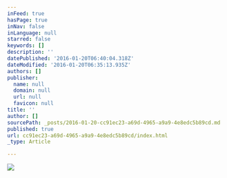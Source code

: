 ```yaml
---
inFeed: true
hasPage: true
inNav: false
inLanguage: null
starred: false
keywords: []
description: ''
datePublished: '2016-01-20T06:40:04.318Z'
dateModified: '2016-01-20T06:35:13.935Z'
authors: []
publisher:
  name: null
  domain: null
  url: null
  favicon: null
title: ''
author: []
sourcePath: _posts/2016-01-20-cc91ec23-a69d-4965-a9a9-4e8edc5b89cd.md
published: true
url: cc91ec23-a69d-4965-a9a9-4e8edc5b89cd/index.html
_type: Article

---
```

![](https://the-grid-user-content.s3-us-west-2.amazonaws.com/681c906c-0f07-4bcd-bd88-61fbde9c529e.jpg)
